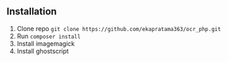 
## Installation 

1. Clone repo `git clone https://github.com/ekapratama363/ocr_php.git`
2. Run `composer install`
3. Install imagemagick 
4. Install ghostscript 
